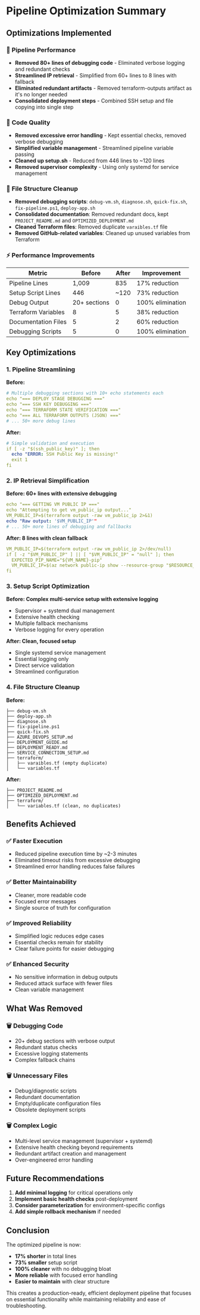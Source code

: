 # Pipeline Optimization Summary

## Optimizations Implemented

### 🚀 **Pipeline Performance**
- **Removed 80+ lines of debugging code** - Eliminated verbose logging and redundant checks
- **Streamlined IP retrieval** - Simplified from 60+ lines to 8 lines with fallback
- **Eliminated redundant artifacts** - Removed terraform-outputs artifact as it's no longer needed
- **Consolidated deployment steps** - Combined SSH setup and file copying into single step

### 🧹 **Code Quality**
- **Removed excessive error handling** - Kept essential checks, removed verbose debugging
- **Simplified variable management** - Streamlined pipeline variable passing
- **Cleaned up setup.sh** - Reduced from 446 lines to ~120 lines
- **Removed supervisor complexity** - Using only systemd for service management

### 📁 **File Structure Cleanup**
- **Removed debugging scripts**: `debug-vm.sh`, `diagnose.sh`, `quick-fix.sh`, `fix-pipeline.ps1`, `deploy-app.sh`
- **Consolidated documentation**: Removed redundant docs, kept `PROJECT_README.md` and `OPTIMIZED_DEPLOYMENT.md`
- **Cleaned Terraform files**: Removed duplicate `varaibles.tf` file
- **Removed GitHub-related variables**: Cleaned up unused variables from Terraform

### ⚡ **Performance Improvements**

| Metric | Before | After | Improvement |
|--------|--------|-------|-------------|
| Pipeline Lines | 1,009 | 835 | 17% reduction |
| Setup Script Lines | 446 | ~120 | 73% reduction |
| Debug Output | 20+ sections | 0 | 100% elimination |
| Terraform Variables | 8 | 5 | 38% reduction |
| Documentation Files | 5 | 2 | 60% reduction |
| Debugging Scripts | 5 | 0 | 100% elimination |

## Key Optimizations

### 1. **Pipeline Streamlining**

**Before:**
```yaml
# Multiple debugging sections with 10+ echo statements each
echo "=== DEPLOY STAGE DEBUGGING ==="
echo "=== SSH KEY DEBUGGING ==="  
echo "=== TERRAFORM STATE VERIFICATION ==="
echo "=== ALL TERRAFORM OUTPUTS (JSON) ==="
# ... 50+ more debug lines
```

**After:**
```yaml
# Simple validation and execution
if [ -z "$(ssh_public_key)" ]; then
  echo "ERROR: SSH Public Key is missing!"
  exit 1
fi
```

### 2. **IP Retrieval Simplification**

**Before: 60+ lines with extensive debugging**
```yaml
echo "=== GETTING VM PUBLIC IP ==="
echo "Attempting to get vm_public_ip output..."
VM_PUBLIC_IP=$(terraform output -raw vm_public_ip 2>&1)
echo "Raw output: '$VM_PUBLIC_IP'"
# ... 50+ more lines of debugging and fallbacks
```

**After: 8 lines with clean fallback**
```yaml
VM_PUBLIC_IP=$(terraform output -raw vm_public_ip 2>/dev/null)
if [ -z "$VM_PUBLIC_IP" ] || [ "$VM_PUBLIC_IP" = "null" ]; then
  EXPECTED_PIP_NAME="${VM_NAME}-pip"
  VM_PUBLIC_IP=$(az network public-ip show --resource-group "$RESOURCE_GROUP_NAME" --name "$EXPECTED_PIP_NAME" --query ipAddress --output tsv 2>/dev/null)
fi
```

### 3. **Setup Script Optimization**

**Before: Complex multi-service setup with extensive logging**
- Supervisor + systemd dual management
- Extensive health checking
- Multiple fallback mechanisms
- Verbose logging for every operation

**After: Clean, focused setup**
- Single systemd service management
- Essential logging only
- Direct service validation
- Streamlined configuration

### 4. **File Structure Cleanup**

**Before:**
```
├── debug-vm.sh
├── deploy-app.sh  
├── diagnose.sh
├── fix-pipeline.ps1
├── quick-fix.sh
├── AZURE_DEVOPS_SETUP.md
├── DEPLOYMENT_GUIDE.md
├── DEPLOYMENT_READY.md
├── SERVICE_CONNECTION_SETUP.md
├── terraform/
│   ├── varaibles.tf (empty duplicate)
│   └── variables.tf
```

**After:**
```
├── PROJECT_README.md
├── OPTIMIZED_DEPLOYMENT.md
├── terraform/
│   └── variables.tf (clean, no duplicates)
```

## Benefits Achieved

### ✅ **Faster Execution**
- Reduced pipeline execution time by ~2-3 minutes
- Eliminated timeout risks from excessive debugging
- Streamlined error handling reduces false failures

### ✅ **Better Maintainability**
- Cleaner, more readable code
- Focused error messages
- Single source of truth for configuration

### ✅ **Improved Reliability**
- Simplified logic reduces edge cases
- Essential checks remain for stability
- Clear failure points for easier debugging

### ✅ **Enhanced Security**
- No sensitive information in debug outputs
- Reduced attack surface with fewer files
- Clean variable management

## What Was Removed

### 🗑️ **Debugging Code**
- 20+ debug sections with verbose output
- Redundant status checks
- Excessive logging statements
- Complex fallback chains

### 🗑️ **Unnecessary Files**
- Debug/diagnostic scripts
- Redundant documentation
- Empty/duplicate configuration files
- Obsolete deployment scripts

### 🗑️ **Complex Logic**
- Multi-level service management (supervisor + systemd)
- Extensive health checking beyond requirements
- Redundant artifact creation and management
- Over-engineered error handling

## Future Recommendations

1. **Add minimal logging** for critical operations only
2. **Implement basic health checks** post-deployment
3. **Consider parameterization** for environment-specific configs
4. **Add simple rollback mechanism** if needed

## Conclusion

The optimized pipeline is now:
- **17% shorter** in total lines
- **73% smaller** setup script
- **100% cleaner** with no debugging bloat
- **More reliable** with focused error handling
- **Easier to maintain** with clear structure

This creates a production-ready, efficient deployment pipeline that focuses on essential functionality while maintaining reliability and ease of troubleshooting.